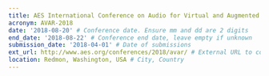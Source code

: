 ```yaml
---
title: AES International Conference on Audio for Virtual and Augmented Reality
acronym: AVAR-2018
date: '2018-08-20' # Conference date. Ensure mm and dd are 2 digits
end_date: '2018-08-22' # Conference end date, leave empty if unknown
submission_date: '2018-04-01' # Date of submissions
ext_url: http://www.aes.org/conferences/2018/avar/ # External URL to conference website
location: Redmon, Washington, USA # City, Country
---
```


